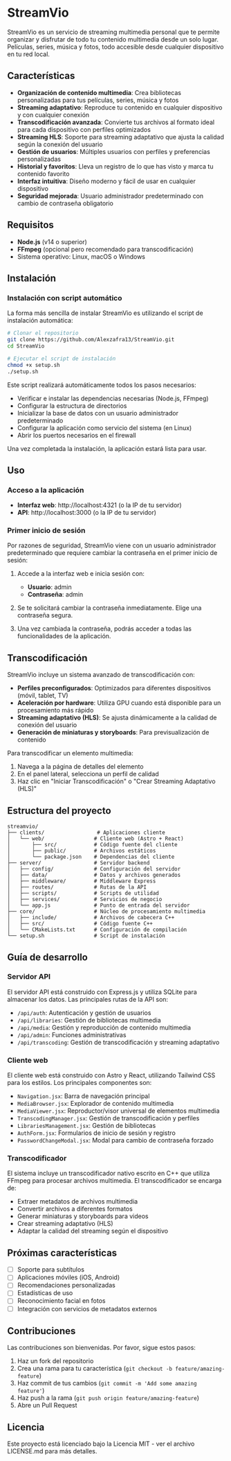 # StreamVio

StreamVio es un servicio de streaming multimedia personal que te permite organizar y disfrutar de todo tu contenido multimedia desde un solo lugar. Películas, series, música y fotos, todo accesible desde cualquier dispositivo en tu red local.

## Características

- **Organización de contenido multimedia**: Crea bibliotecas personalizadas para tus películas, series, música y fotos
- **Streaming adaptativo**: Reproduce tu contenido en cualquier dispositivo y con cualquier conexión
- **Transcodificación avanzada**: Convierte tus archivos al formato ideal para cada dispositivo con perfiles optimizados
- **Streaming HLS**: Soporte para streaming adaptativo que ajusta la calidad según la conexión del usuario
- **Gestión de usuarios**: Múltiples usuarios con perfiles y preferencias personalizadas
- **Historial y favoritos**: Lleva un registro de lo que has visto y marca tu contenido favorito
- **Interfaz intuitiva**: Diseño moderno y fácil de usar en cualquier dispositivo
- **Seguridad mejorada**: Usuario administrador predeterminado con cambio de contraseña obligatorio

## Requisitos

- **Node.js** (v14 o superior)
- **FFmpeg** (opcional pero recomendado para transcodificación)
- Sistema operativo: Linux, macOS o Windows

## Instalación

### Instalación con script automático

La forma más sencilla de instalar StreamVio es utilizando el script de instalación automática:

```bash
# Clonar el repositorio
git clone https://github.com/Alexzafra13/StreamVio.git
cd StreamVio

# Ejecutar el script de instalación
chmod +x setup.sh
./setup.sh
```

Este script realizará automáticamente todos los pasos necesarios:
- Verificar e instalar las dependencias necesarias (Node.js, FFmpeg)
- Configurar la estructura de directorios
- Inicializar la base de datos con un usuario administrador predeterminado
- Configurar la aplicación como servicio del sistema (en Linux)
- Abrir los puertos necesarios en el firewall

Una vez completada la instalación, la aplicación estará lista para usar.

## Uso

### Acceso a la aplicación

- **Interfaz web**: http://localhost:4321 (o la IP de tu servidor)
- **API**: http://localhost:3000 (o la IP de tu servidor)

### Primer inicio de sesión

Por razones de seguridad, StreamVio viene con un usuario administrador predeterminado que requiere cambiar la contraseña en el primer inicio de sesión:

1. Accede a la interfaz web e inicia sesión con:
   - **Usuario**: admin
   - **Contraseña**: admin

2. Se te solicitará cambiar la contraseña inmediatamente. Elige una contraseña segura.

3. Una vez cambiada la contraseña, podrás acceder a todas las funcionalidades de la aplicación.

## Transcodificación

StreamVio incluye un sistema avanzado de transcodificación con:

- **Perfiles preconfigurados**: Optimizados para diferentes dispositivos (móvil, tablet, TV)
- **Aceleración por hardware**: Utiliza GPU cuando está disponible para un procesamiento más rápido
- **Streaming adaptativo (HLS)**: Se ajusta dinámicamente a la calidad de conexión del usuario
- **Generación de miniaturas y storyboards**: Para previsualización de contenido

Para transcodificar un elemento multimedia:
1. Navega a la página de detalles del elemento
2. En el panel lateral, selecciona un perfil de calidad
3. Haz clic en "Iniciar Transcodificación" o "Crear Streaming Adaptativo (HLS)"

## Estructura del proyecto

```
streamvio/
├── clients/                 # Aplicaciones cliente
│   └── web/                # Cliente web (Astro + React)
│       ├── src/            # Código fuente del cliente
│       ├── public/         # Archivos estáticos
│       └── package.json    # Dependencias del cliente
├── server/                 # Servidor backend
│   ├── config/             # Configuración del servidor
│   ├── data/               # Datos y archivos generados
│   ├── middleware/         # Middleware Express
│   ├── routes/             # Rutas de la API
│   ├── scripts/            # Scripts de utilidad
│   ├── services/           # Servicios de negocio
│   └── app.js              # Punto de entrada del servidor
├── core/                   # Núcleo de procesamiento multimedia
│   ├── include/            # Archivos de cabecera C++
│   ├── src/                # Código fuente C++
│   └── CMakeLists.txt      # Configuración de compilación
└── setup.sh                # Script de instalación
```

## Guía de desarrollo

### Servidor API

El servidor API está construido con Express.js y utiliza SQLite para almacenar los datos. Las principales rutas de la API son:

- `/api/auth`: Autenticación y gestión de usuarios
- `/api/libraries`: Gestión de bibliotecas multimedia
- `/api/media`: Gestión y reproducción de contenido multimedia
- `/api/admin`: Funciones administrativas
- `/api/transcoding`: Gestión de transcodificación y streaming adaptativo

### Cliente web

El cliente web está construido con Astro y React, utilizando Tailwind CSS para los estilos. Los principales componentes son:

- `Navigation.jsx`: Barra de navegación principal
- `MediaBrowser.jsx`: Explorador de contenido multimedia
- `MediaViewer.jsx`: Reproductor/visor universal de elementos multimedia
- `TranscodingManager.jsx`: Gestión de transcodificación y perfiles
- `LibrariesManagement.jsx`: Gestión de bibliotecas
- `AuthForm.jsx`: Formularios de inicio de sesión y registro
- `PasswordChangeModal.jsx`: Modal para cambio de contraseña forzado

### Transcodificador

El sistema incluye un transcodificador nativo escrito en C++ que utiliza FFmpeg para procesar archivos multimedia. El transcodificador se encarga de:

- Extraer metadatos de archivos multimedia
- Convertir archivos a diferentes formatos
- Generar miniaturas y storyboards para videos
- Crear streaming adaptativo (HLS)
- Adaptar la calidad del streaming según el dispositivo

## Próximas características

- [ ] Soporte para subtítulos
- [ ] Aplicaciones móviles (iOS, Android)
- [ ] Recomendaciones personalizadas
- [ ] Estadísticas de uso
- [ ] Reconocimiento facial en fotos
- [ ] Integración con servicios de metadatos externos

## Contribuciones

Las contribuciones son bienvenidas. Por favor, sigue estos pasos:

1. Haz un fork del repositorio
2. Crea una rama para tu característica (`git checkout -b feature/amazing-feature`)
3. Haz commit de tus cambios (`git commit -m 'Add some amazing feature'`)
4. Haz push a la rama (`git push origin feature/amazing-feature`)
5. Abre un Pull Request

## Licencia

Este proyecto está licenciado bajo la Licencia MIT - ver el archivo LICENSE.md para más detalles.